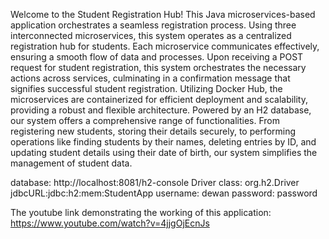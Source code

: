 Welcome to the Student Registration Hub! This Java microservices-based application orchestrates a seamless registration process. Using three interconnected microservices,
this system operates as a centralized registration hub for students. Each microservice communicates effectively, ensuring a smooth flow of data and processes. Upon receiving 
a POST request for student registration, this system orchestrates the necessary actions across services, culminating in a confirmation message that signifies successful student 
registration. Utilizing Docker Hub, the microservices are containerized for efficient deployment and scalability, providing a robust and flexible architecture. Powered by an H2
database, our system offers a comprehensive range of functionalities. From registering new students, storing their details securely, to performing operations like finding 
students by their names, deleting entries by ID, and updating student details using their date of birth, our system simplifies the management of student data.


database: http://localhost:8081/h2-console
Driver class: org.h2.Driver
jdbcURL:jdbc:h2:mem:StudentApp
username: dewan
password: password

The youtube link demonstrating the working of this application:
https://www.youtube.com/watch?v=4jjgOjEcnJs

